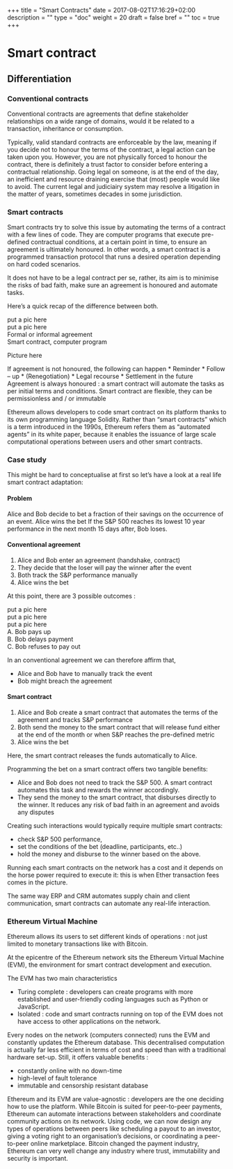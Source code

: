 +++
title = "Smart Contracts"
date = 2017-08-02T17:16:29+02:00
description = ""
type = "doc"
weight = 20
draft = false
bref = ""
toc = true
+++

# Smart contract

## Differentiation

### Conventional contracts

Conventional contracts are agreements that define stakeholder relationships on a wide range of domains, would it be related to a transaction, inheritance or consumption. 

Typically, valid standard contracts are enforceable by the law, meaning if you decide not to honour the terms of the contract, a legal action can be taken upon you. 
However, you are not physically forced to honour the contract, there is definitely a trust factor to consider before entering a contractual relationship. Going legal on someone, is at the end of the day, an inefficient and resource draining exercise that (most) people would like to avoid.
The current legal and judiciairy system may resolve a litigation in the matter of years, sometimes decades in some jurisdiction.

### Smart contracts

Smart contracts try to solve this issue by automating the terms of a contract with a few lines of code. 
They are computer programs that execute pre-defined contractual conditions, at a certain point in time, to ensure an agreement is ultimately honoured. 
In other words, a smart contract is a programmed transaction protocol that runs a desired operation depending on hard coded scenarios.

It does not have to be a legal contract per se, rather, its aim is to minimise the risks of bad faith, make sure an agreement is honoured and automate tasks. 

Here’s a quick recap of the difference between both.

<div class="container">
  <div class="row">
    <div class="col">
      put a pic here
    </div>
    <div class="col">
      put a pic here
    </div>
  </div>
   <div class="row">
    <div class="col">
      Formal or informal agreement
    </div>
    <div class="col">
      Smart contract, computer program
    </div>
  </div>
</div>
 
  Picture here

<div class="container">
  <div class="row">
    <div class="col">
     If agreement is not honoured, the following can happen
      * Reminder
      * Follow – up
      * (Renegotiation)
      * Legal recourse
      * Settlement in the future
    </div>
    <div class="col">
      Agreement is always honoured : a smart contract will automate the tasks as per initial terms and conditions. Smart contract are flexible, they can be permissionless and / or immutable
    </div>
  </div>
 
Ethereum allows developers to code smart contract on its platform thanks to its own programming language Solidity. 
Rather than “smart contracts” which is a term introduced in the 1990s, Ethereum refers them as “automated agents” in its white paper, because it enables the issuance of large scale computational operations between users and other smart contracts.


### Case study

This might be hard to conceptualise at first so let’s have a look at a real life smart contract adaptation:

#### Problem

Alice and Bob decide to bet a fraction of their savings on the occurrence of an event. 
Alice wins the bet If the S&P 500 reaches its lowest 10 year performance in the next month
15 days after, Bob loses. 

#### Conventional agreement

1. Alice and Bob enter an agreement (handshake, contract)
2. They decide that the loser will pay the winner after the event
3. Both track the S&P performance manually
4. Alice wins the bet

At this point, there are 3 possible outcomes :


<div class="container">
  <div class="row">
    <div class="col">
     put a pic here
    </div>
    <div class="col">
      put a pic here
    </div>
    <div class="col">
      put a pic here
    </div>
  </div>
  <div class="row">
    <div class="col">
      A. Bob pays up
    </div>
    <div class="col">
      B. Bob delays payment
    </div>
    <div class="col">
      C. Bob refuses to pay out
    </div>
  </div>
</div>
 
In an conventional agreement we can therefore affirm that,
* Alice and Bob have to manually track the event
* Bob might breach the agreement
 
 
 #### Smart contract
 
1. Alice and Bob create a smart contract that automates the terms of the agreement and tracks S&P performance
2. Both send the money to the smart contract that will release fund either at the end of the month or when S&P reaches the pre-defined metric
3. Alice wins the bet

Here, the smart contract releases the funds automatically to Alice.

Programming the bet on a smart contract offers two tangible benefits:
*	Alice and Bob does not need to track the S&P 500. A smart contract automates this task and rewards the winner accordingly. 
* They send the money to the smart contract, that disburses directly to the winner. It reduces any risk of bad faith in an agreement and avoids any disputes

Creating such interactions would typically require multiple smart contracts: 
* check S&P 500 performance,
* set the conditions of the bet (deadline, participants, etc..)
* hold the money and disburse to the winner based on the above.

Running each smart contracts on the network has a cost and it depends on the horse power required to execute it: this is when Ether transaction fees comes in the picture.

The same way ERP and CRM automates supply chain and client communication, smart contracts can automate any real-life interaction.

### Ethereum Virtual Machine

Ethereum allows its users to set different kinds of operations : not just limited to monetary transactions like with Bitcoin.

At the epicentre of the Ethereum network sits the Ethereum Virtual Machine (EVM), the environment for smart contract development and execution. 

The EVM has two main characteristics 
* Turing complete : developers can create programs with more established and user-friendly coding languages such as Python or JavaScript.
* Isolated : code and smart contracts running on top of the EVM does not have access to other applications on the network.

Every nodes on the network (computers connected) runs the EVM and constantly updates the Ethereum database. This decentralised computation is actually far less efficient in terms of cost and speed than with a traditional hardware set-up. 
Still, it offers valuable benefits :
* constantly online with no down-time
* high-level of fault tolerance
* immutable and censorship resistant database

Ethereum and its EVM are value-agnostic : developers are the one deciding how to use the platform. While Bitcoin is suited for peer-to-peer payments, Ethereum can automate interactions between stakeholders and coordinate community actions on its network. Using code, we can now design any types of operations between peers like scheduling a payout to an investor, giving a voting right to an organisation’s decisions, or coordinating a peer-to-peer online marketplace.
Bitcoin changed the payment industry, Ethereum can very well change any industry where trust, immutability and security is important.



